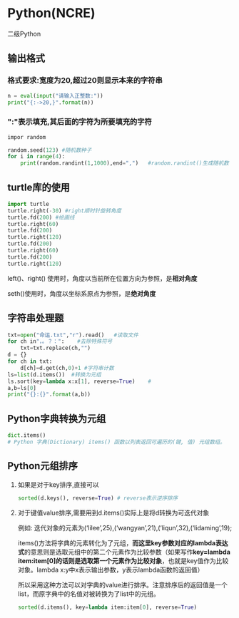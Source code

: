 # Python(NCRE)


二级Python
<!--more-->

## 输出格式

### 格式要求:宽度为20,超过20则显示本来的字符串

```python
n = eval(input("请输入正整数:"))
print("{:->20,}".format(n))
```

### ":"表示填充,其后面的字符为所要填充的字符

```python
impor random

random.seed(123) #随机数种子
for i in range(4):
    print(random.randint(1,1000),end=",")	#random.randint()生成随机数
```

## turtle库的使用

```python
import turtle
turtle.right(-30) #right顺时针旋转角度
turtle.fd(200) #绘画线
turtle.right(60)
turtle.fd(200)
turtle.right(120)
turtle.fd(200)
turtle.right(60)
turtle.fd(200)
turtle.right(120)
```

left()、right() 使用时，角度以当前所在位置方向为参照，是**相对角度**

seth()使用时，角度以坐标系原点为参照，是**绝对角度**

## 字符串处理题

```python
txt=open("命运.txt","r").read()	#读取文件
for ch in"，。？：":	#去除特殊符号
    txt=txt.replace(ch,"")
d = {}
for ch in txt:
    d[ch]=d.get(ch,0)+1	#字符串计数
ls=list(d.items())	#转换为元组
ls.sort(key=lambda x:x[1], reverse=True)	#
a,b=ls[0]
print("{}:{}".format(a,b))
```

## Python字典转换为元组

```python
dict.items()
# Python 字典(Dictionary) items() 函数以列表返回可遍历的(键, 值) 元组数组。
```

## Python元组排序

1. 如果是对于key排序,直接可以

   ```python
   sorted(d.keys(), reverse=True) # reverse表示逆序排序
   ```

2. 对于键值value排序,需要用到d.items()实际上是将d转换为可迭代对象

   例如: 迭代对象的元素为(‘lilee’,25),(‘wangyan’,21),(‘liqun’,32),(‘lidaming’,19);

   items()方法将字典的元素转化为了元组，**而这里key参数对应的lambda表达式**的意思则是选取元组中的第二个元素作为比较参数（如果写作**key=lambda item:item[0]**的话则是**选取第一个元素作为比较对象**，也就是key值作为比较对象。lambda x:y中x表示输出参数，y表示lambda函数的返回值）

   所以采用这种方法可以对字典的value进行排序。注意排序后的返回值是一个list，而原字典中的名值对被转换为了list中的元组。

   ```python
   sorted(d.items(), key=lambda item:item[0], reverse=True)
   ```




